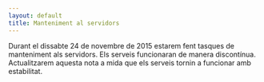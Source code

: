 ```yaml
---
layout: default
title: Manteniment al servidors
---
```


Durant el dissabte 24 de novembre de 2015 estarem fent tasques de manteniment als servidors. Els serveis funcionaran de manera discontínua. Actualitzarem aquesta nota a mida que els serveis tornin a funcionar amb estabilitat.
